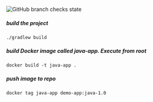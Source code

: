 ![GitHub branch checks state](https://img.shields.io/github/checks-status/akhilmovva/github-actions-gradle/master)
##### build the project

    ./gradlew build

##### build Docker image called java-app. Execute from root

    docker build -t java-app .
    
##### push image to repo 

    docker tag java-app demo-app:java-1.0
    
